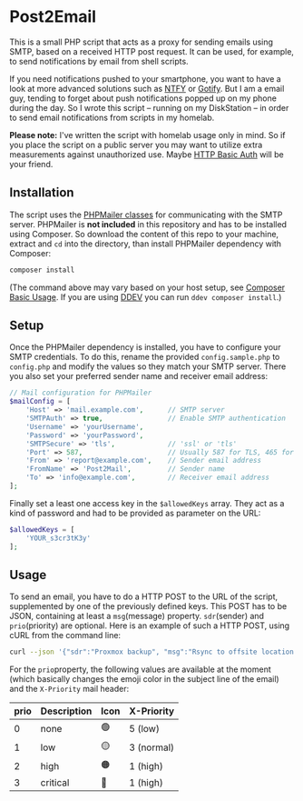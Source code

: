 # Post2Email
This is a small PHP script that acts as a proxy for sending emails using SMTP, based on a received HTTP post request. It can be used, for example, to send notifications by email from shell scripts. 

If you need notifications pushed to your smartphone, you want to have a look at more advanced solutions such as [NTFY](https://ntfy.sh/) or [Gotify](https://gotify.net/). But I am a email guy, tending to forget about push notifications popped up on my phone during the day. So I wrote this script – running on my DiskStation – in order to send email notifications from scripts in my homelab.

**Please note:** I've written the script with homelab usage only in mind. So if you place the script on a public server you may want to utilize extra measurements against unauthorized use. Maybe [HTTP Basic Auth](https://developer.mozilla.org/en-US/docs/Web/HTTP/Guides/Authentication) will be your friend.

## Installation
The script uses the [PHPMailer classes](https://github.com/PHPMailer/PHPMailer) for communicating with the SMTP server. PHPMailer is **not included** in this repository and has to be installed using Composer. So download the content of this repo to your machine, extract and `cd` into the directory, than install PHPMailer dependency with Composer:

```bash
composer install
```

(The command above may vary based on your host setup, see [Composer Basic Usage](https://getcomposer.org/doc/01-basic-usage.md). If you are using [DDEV](https://ddev.com/) you can run `ddev composer install`.)

## Setup
Once the PHPMailer dependency is installed, you have to configure your SMTP credentials. To do this, rename the provided `config.sample.php` to `config.php` and modify the values so they match your SMTP server. There you also set your preferred sender name and receiver email address:

```php
// Mail configuration for PHPMailer
$mailConfig = [
    'Host' => 'mail.example.com',      // SMTP server
    'SMTPAuth' => true,                // Enable SMTP authentication
    'Username' => 'yourUsername',
    'Password' => 'yourPassword',
    'SMTPSecure' => 'tls',             // 'ssl' or 'tls'
    'Port' => 587,                     // Usually 587 for TLS, 465 for SSL
    'From' => 'report@example.com',    // Sender email address
    'FromName' => 'Post2Mail',         // Sender name
    'To' => 'info@example.com',        // Receiver email address
];
```
Finally set a least one access key in the `$allowedKeys` array. They act as a kind of password and had to be provided as parameter on the URL:

```php
$allowedKeys = [
    'YOUR_s3cr3tK3y'
];
```

## Usage

To send an email, you have to do a HTTP POST to the URL of the script, supplemented by one of the previously defined keys. This POST has to be JSON, containing at least a `msg`(message) property. `sdr`(sender) and `prio`(priority) are optional. Here is an example of such a HTTP POST, using cURL from the command line:

```bash
curl --json '{"sdr":"Proxmox backup", "msg":"Rsync to offsite location finished.", "prio":0}' https://path-to-script/?key=YOUR_s3cr3tK3y
```
For the `prio`property, the following values are available at the moment (which basically changes the emoji color in the subject line of the email) and the `X-Priority` mail header:

| prio    | Description | Icon  | X-Priority
| ------- | ----------- | ----- | ----------
| 0       | none        | 🟢    | 5 (low)
| 1       | low         | 🟡    | 3 (normal)
| 2       | high        | 🟠    | 1 (high)
| 3       | critical    | 🔴    | 1 (high)

